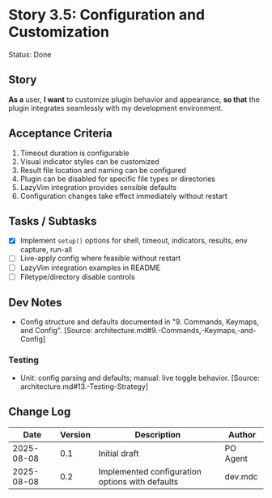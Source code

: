 # Story 3.5: Configuration and Customization

Status: Done

## Story
**As a** user,
**I want** to customize plugin behavior and appearance,
**so that** the plugin integrates seamlessly with my development environment.

## Acceptance Criteria
1. Timeout duration is configurable
2. Visual indicator styles can be customized
3. Result file location and naming can be configured
4. Plugin can be disabled for specific file types or directories
5. LazyVim integration provides sensible defaults
6. Configuration changes take effect immediately without restart

## Tasks / Subtasks
- [x] Implement `setup()` options for shell, timeout, indicators, results, env capture, run-all
- [ ] Live-apply config where feasible without restart
- [ ] LazyVim integration examples in README
- [ ] Filetype/directory disable controls

## Dev Notes
- Config structure and defaults documented in "9. Commands, Keymaps, and Config". [Source: architecture.md#9.-Commands,-Keymaps,-and-Config]

### Testing
- Unit: config parsing and defaults; manual: live toggle behavior. [Source: architecture.md#13.-Testing-Strategy]

## Change Log
| Date | Version | Description | Author |
|------|---------|-------------|--------|
| 2025-08-08 | 0.1 | Initial draft | PO Agent |
| 2025-08-08 | 0.2 | Implemented configuration options with defaults | dev.mdc |
